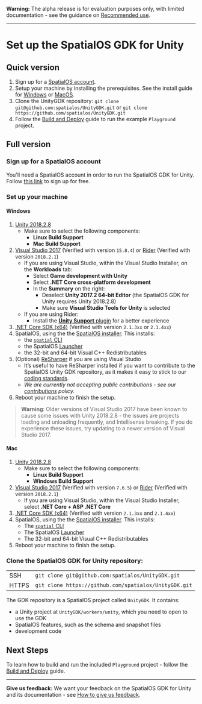 **Warning:** The alpha release is for evaluation purposes only, with limited documentation - see the guidance on [Recommended use](../README.md#recommended-use).

-----
# Set up the SpatialOS GDK for Unity

## Quick version

1. Sign up for a  [SpatialOS account](https://improbable.io/get-spatialos).
2. Setup your machine by installing the prerequisites. See the install guide for [Windows](#windows) or [MacOS](#mac).
3. Clone the UnityGDK repository: `git clone git@github.com:spatialos/UnityGDK.git` or `git clone https://github.com/spatialos/UnityGDK.git`
4. Follow the [Build and Deploy](./content/build-and-deploy.md) guide to run the example `Playground` project.

## Full version

### Sign up for a SpatialOS account

You'll need a SpatialOS account in order to run the SpatialOS GDK for Unity.
Follow [this link](https://improbable.io/get-spatialos) to sign up for free.

### Set up your machine

#### Windows

1. [Unity 2018.2.8](https://unity3d.com/get-unity/download/archive) 
    - Make sure to select the following components:
        - **Linux Build Support**
        - **Mac Build Support**
2. [Visual Studio 2017](https://www.visualstudio.com/downloads/) (Verified with version `15.8.4`) or [Rider](https://www.jetbrains.com/rider/) (Verified with version `2018.2.1`)
    - If you are using Visual Studio, within the Visual Studio Installer, on the **Workloads** tab:
        - Select **Game development with Unity** 
        - Select **.NET Core cross-platform development** 
        - In the **Summary** on the right: 
            - Deselect **Unity 2017.2 64-bit Editor** (the SpatialOS GDK for Unity requires Unity 2018.2.8)
            - Make sure **Visual Studio Tools for Unity** is selected
    - If you are using Rider: 
        - Install the [**Unity Support** plugin](https://github.com/JetBrains/resharper-unity) for a better experience
3. [.NET Core SDK (x64)](https://www.microsoft.com/net/download/) (Verified with version `2.1.3xx` or `2.1.4xx`)
4. SpatialOS, using the the [SpatialOS installer](https://console.improbable.io/installer/download/stable/latest/win). This installs:
    - the [`spatial` CLI](https://docs.improbable.io/reference/latest/shared/spatial-cli-introduction)
    - the SpatialOS [Launcher](https://docs.improbable.io/reference/latest/shared/operate/launcher)
    - the 32-bit and 64-bit Visual C++ Redistributables
5. (Optional) [ReSharper](https://www.jetbrains.com/resharper/) if you are using Visual Studio
    - It’s useful to have ReSharper installed if you want to contribute to the SpatialOS Unity GDK repository, as it makes it easy to stick to our [coding standards](contributions/unity-gdk-coding-standards.md). 
    - _We are currently not accepting public contributions - see our [contributions](../.github/CONTRIBUTING.md) policy._
6. Reboot your machine to finish the setup.

> **Warning**: Older versions of Visual Studio 2017 have been known to cause some issues with Unity 2018.2.8 - the issues are projects loading and unloading frequently, and Intellisense breaking. If you do experience these issues, try updating to a newer version of Visual Studio 2017.

#### Mac

1. [Unity 2018.2.8](https://unity3d.com/get-unity/download/archive) 
    - Make sure to select the following components:
        - **Linux Build Support** 
        - **Windows Build Support**
2. [Visual Studio 2017](https://www.visualstudio.com/downloads/) (Verified with version `7.6.5`) or [Rider](https://www.jetbrains.com/rider/) (Verified with version `2018.2.1`)
    - If you are using Visual Studio, within the Visual Studio Installer, select **.NET Core + ASP .NET Core**
3. [.NET Core SDK (x64)](https://www.microsoft.com/net/download/) (Verified with version `2.1.3xx` and `2.1.4xx`)
4. SpatialOS, using the the [SpatialOS installer](https://console.improbable.io/installer/download/stable/latest/mac). This installs:
    - The [`spatial` CLI](https://docs.improbable.io/reference/latest/shared/spatial-cli-introduction)
    - The SpatialOS [Launcher](https://docs.improbable.io/reference/latest/shared/operate/launcher)
    - The 32-bit and 64-bit Visual C++ Redistributables
5. Reboot your machine to finish the setup.

### Clone the SpatialOS GDK for Unity repository:

|     |     |
| --- | --- |
| SSH | `git clone git@github.com:spatialos/UnityGDK.git` |
| HTTPS | `git clone https://github.com/spatialos/UnityGDK.git` | 

The GDK repository is a SpatialOS project called `UnityGDK`. It contains:
- a Unity project at `UnityGDK/workers/unity`, which you need to open to use the GDK
- SpatialOS features, such as the schema and snapshot files
- development code

## Next Steps

To learn how to build and run the included `Playground` project - follow the [Build and Deploy](./content/build-and-deploy.md) guide.

----
**Give us feedback:** We want your feedback on the SpatialOS GDK for Unity and its documentation  - see [How to give us feedback](../README.md#give-us-feedback).
